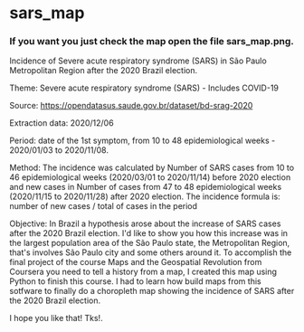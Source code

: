 # sars_map
### If you want you just check the map open the file sars_map.png.

Incidence of Severe acute respiratory syndrome (SARS) in São Paulo Metropolitan Region after the 2020 Brazil election.

Theme: Severe acute respiratory syndrome (SARS) - Includes COVID-19 

Source: https://opendatasus.saude.gov.br/dataset/bd-srag-2020 

Extraction data: 2020/12/06

Period: date of the 1st symptom, from 10 to 48 epidemiological weeks - 2020/01/03 to 2020/11/08.

Method: The incidence was calculated by Number of SARS cases from 10 to 46 epidemiological weeks (2020/03/01 to 2020/11/14) before 2020 election and new cases in Number of cases from 47 to 48 epidemiological weeks (2020/11/15 to 2020/11/28) after 2020 election.
The incidence formula is: number of new cases / total of cases in the period

Objective: In Brazil a hypothesis arose about the increase of SARS cases after the 2020 Brazil election. I'd like to show you how this increase was in the largest population area of the São Paulo state, the Metropolitan Region, that's involves São Paulo city and some others around it. 
To accomplish the final project of the course Maps and the Geospatial Revolution from Coursera you need to tell a history from a map, I created this map using Python to finish this course. I had to learn how build maps from this sotfware to finally do a choropleth map showing the incidence of SARS after the 2020 Brazil election.

I hope you like that!
Tks!.
